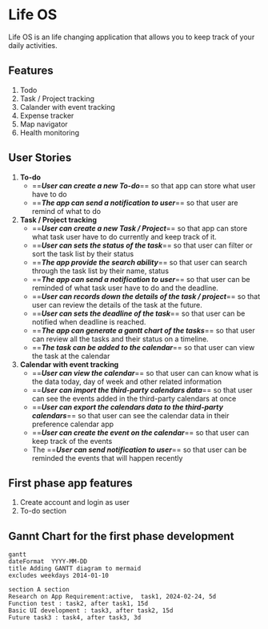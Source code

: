 # Life OS
Life OS is an life changing application that allows you to keep track of your daily activities. 

## Features
1. Todo
2. Task / Project tracking
3. Calander with event tracking
4. Expense tracker
5. Map navigator
6. Health monitoring

## User Stories
1. **To-do**
   - ==***User can create a new To-do***== so that app can store what user have to do
   - ==***The app can send a notification to user***== so that user are remind of what to do
2. **Task / Project tracking**
   - ==***User can create a new Task / Project***== so that app can store what task user have to do currently and keep track of it.
   - ==***User can sets the status of the task***== so that user can filter or sort the task list by their status
   - ==***The app provide the search ability***== so that user can search through the task list by their name, status
   - ==***The app can send a notification to user***== so that user can be reminded of what task user have to do and the deadline.
   - ==***User can records down the details of the task / project***== so that user can review the details of the task at the future.
   - ==***User can sets the deadline of the task***== so that user can be notified when deadline is reached.
   - ==***The app can generate a gantt chart of the tasks***== so that user can review all the tasks and their status on a timeline.
   - ==***The task can be added to the calendar***== so that user can view the task at the calendar
3. **Calendar with event tracking**
   - ==***User can view the calendar***== so that user can can know what is the data today, day of week and other related information
   - ==***User can import the third-party calendars data***== so that user can see the events added in the third-party calendars at once
   - ==***User can export the calendars data to the third-party calendars***== so that user can see the calendar data in their preference calendar app
   - ==***User can create the event on the calendar***== so that user can keep track of the events
   - The ==***User can send notification to user***== so that user can be reminded the events that will happen recently

## First phase app features
1. Create account and login as user
2. To-do section

## Gannt Chart for the first phase development
```mermaid
gantt
dateFormat  YYYY-MM-DD
title Adding GANTT diagram to mermaid
excludes weekdays 2014-01-10

section A section
Research on App Requirement:active,  task1, 2024-02-24, 5d
Function test : task2, after task1, 15d
Basic UI development : task3, after task2, 15d
Future task3 : task4, after task3, 3d
```